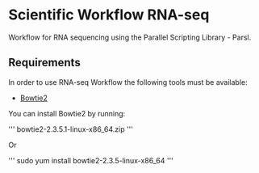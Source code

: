 # Scientific Workflow RNA-seq
Workflow for RNA sequencing using the Parallel Scripting Library - Parsl.

## Requirements

In order to use RNA-seq Workflow the following tools must be available:

- [Bowtie2](http://bowtie-bio.sourceforge.net/bowtie2/index.shtml)

You can install Bowtie2 by running:

'''
bowtie2-2.3.5.1-linux-x86_64.zip
'''

Or

'''
sudo yum install bowtie2-2.3.5-linux-x86_64
'''
